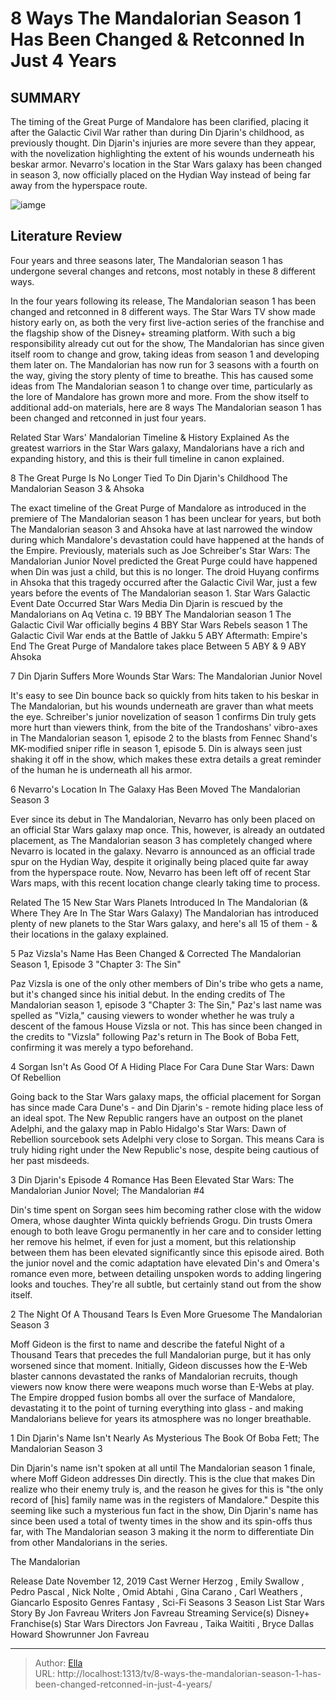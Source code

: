 # 8 Ways The Mandalorian Season 1 Has Been Changed &amp; Retconned In Just 4 Years


## SUMMARY 


 The timing of the Great Purge of Mandalore has been clarified, placing it after the Galactic Civil War rather than during Din Djarin&#39;s childhood, as previously thought. 
 Din Djarin&#39;s injuries are more severe than they appear, with the novelization highlighting the extent of his wounds underneath his beskar armor. 
 Nevarro&#39;s location in the Star Wars galaxy has been changed in season 3, now officially placed on the Hydian Way instead of being far away from the hyperspace route. 

![iamge](https://static1.srcdn.com/wordpress/wp-content/uploads/2023/12/img_5f06bf88495d-1.jpeg)

## Literature Review
Four years and three seasons later, The Mandalorian season 1 has undergone several changes and retcons, most notably in these 8 different ways.



In the four years following its release, The Mandalorian season 1 has been changed and retconned in 8 different ways. The Star Wars TV show made history early on, as both the very first live-action series of the franchise and the flagship show of the Disney&#43; streaming platform. With such a big responsibility already cut out for the show, The Mandalorian has since given itself room to change and grow, taking ideas from season 1 and developing them later on.
The Mandalorian has now run for 3 seasons with a fourth on the way, giving the story plenty of time to breathe. This has caused some ideas from The Mandalorian season 1 to change over time, particularly as the lore of Mandalore has grown more and more. From the show itself to additional add-on materials, here are 8 ways The Mandalorian season 1 has been changed and retconned in just four years.
            
Related
 Star Wars&#39; Mandalorian Timeline &amp; History Explained 
As the greatest warriors in the Star Wars galaxy, Mandalorians have a rich and expanding history, and this is their full timeline in canon explained.




 8  The Great Purge Is No Longer Tied To Din Djarin&#39;s Childhood 
The Mandalorian Season 3 &amp; Ahsoka




The exact timeline of the Great Purge of Mandalore as introduced in the premiere of The Mandalorian season 1 has been unclear for years, but both The Mandalorian season 3 and Ahsoka have at last narrowed the window during which Mandalore&#39;s devastation could have happened at the hands of the Empire. Previously, materials such as Joe Schreiber&#39;s Star Wars: The Mandalorian Junior Novel predicted the Great Purge could have happened when Din was just a child, but this is no longer. The droid Huyang confirms in Ahsoka that this tragedy occurred after the Galactic Civil War, just a few years before the events of The Mandalorian season 1.
  Star Wars Galactic Event   Date Occurred   Star Wars Media    Din Djarin is rescued by the Mandalorians on Aq Vetina   c. 19 BBY   The Mandalorian season 1    The Galactic Civil War officially begins   4 BBY   Star Wars Rebels season 1    The Galactic Civil War ends at the Battle of Jakku   5 ABY   Aftermath: Empire&#39;s End    The Great Purge of Mandalore takes place   Between 5 ABY &amp; 9 ABY   Ahsoka    


 7  Din Djarin Suffers More Wounds 
Star Wars: The Mandalorian Junior Novel
        

It&#39;s easy to see Din bounce back so quickly from hits taken to his beskar in The Mandalorian, but his wounds underneath are graver than what meets the eye. Schreiber&#39;s junior novelization of season 1 confirms Din truly gets more hurt than viewers think, from the bite of the Trandoshans&#39; vibro-axes in The Mandalorian season 1, episode 2 to the blasts from Fennec Shand&#39;s MK-modified sniper rifle in season 1, episode 5. Din is always seen just shaking it off in the show, which makes these extra details a great reminder of the human he is underneath all his armor.


 6  Nevarro&#39;s Location In The Galaxy Has Been Moved 
The Mandalorian Season 3
        

Ever since its debut in The Mandalorian, Nevarro has only been placed on an official Star Wars galaxy map once. This, however, is already an outdated placement, as The Mandalorian season 3 has completely changed where Nevarro is located in the galaxy. Nevarro is announced as an official trade spur on the Hydian Way, despite it originally being placed quite far away from the hyperspace route. Now, Nevarro has been left off of recent Star Wars maps, with this recent location change clearly taking time to process.
            
Related
 The 15 New Star Wars Planets Introduced In The Mandalorian (&amp; Where They Are In The Star Wars Galaxy) 
The Mandalorian has introduced plenty of new planets to the Star Wars galaxy, and here&#39;s all 15 of them - &amp; their locations in the galaxy explained.






 5  Paz Vizsla&#39;s Name Has Been Changed &amp; Corrected 
The Mandalorian Season 1, Episode 3 &#34;Chapter 3: The Sin&#34;
        

Paz Vizsla is one of the only other members of Din&#39;s tribe who gets a name, but it&#39;s changed since his initial debut. In the ending credits of The Mandalorian season 1, episode 3 &#34;Chapter 3: The Sin,&#34; Paz&#39;s last name was spelled as &#34;Vizla,&#34; causing viewers to wonder whether he was truly a descent of the famous House Vizsla or not. This has since been changed in the credits to &#34;Vizsla&#34; following Paz&#39;s return in The Book of Boba Fett, confirming it was merely a typo beforehand.


 4  Sorgan Isn&#39;t As Good Of A Hiding Place For Cara Dune 
Star Wars: Dawn Of Rebellion
        

Going back to the Star Wars galaxy maps, the official placement for Sorgan has since made Cara Dune&#39;s - and Din Djarin&#39;s - remote hiding place less of an ideal spot. The New Republic rangers have an outpost on the planet Adelphi, and the galaxy map in Pablo Hidalgo&#39;s Star Wars: Dawn of Rebellion sourcebook sets Adelphi very close to Sorgan. This means Cara is truly hiding right under the New Republic&#39;s nose, despite being cautious of her past misdeeds.


 3  Din Djarin&#39;s Episode 4 Romance Has Been Elevated 
Star Wars: The Mandalorian Junior Novel; The Mandalorian #4



Din&#39;s time spent on Sorgan sees him becoming rather close with the widow Omera, whose daughter Winta quickly befriends Grogu. Din trusts Omera enough to both leave Grogu permanently in her care and to consider letting her remove his helmet, if even for just a moment, but this relationship between them has been elevated significantly since this episode aired. Both the junior novel and the comic adaptation have elevated Din&#39;s and Omera&#39;s romance even more, between detailing unspoken words to adding lingering looks and touches. They&#39;re all subtle, but certainly stand out from the show itself.


 2  The Night Of A Thousand Tears Is Even More Gruesome 
The Mandalorian Season 3
        

Moff Gideon is the first to name and describe the fateful Night of a Thousand Tears that precedes the full Mandalorian purge, but it has only worsened since that moment. Initially, Gideon discusses how the E-Web blaster cannons devastated the ranks of Mandalorian recruits, though viewers now know there were weapons much worse than E-Webs at play. The Empire dropped fusion bombs all over the surface of Mandalore, devastating it to the point of turning everything into glass - and making Mandalorians believe for years its atmosphere was no longer breathable.


 1  Din Djarin&#39;s Name Isn&#39;t Nearly As Mysterious 
The Book Of Boba Fett; The Mandalorian Season 3
        

Din Djarin&#39;s name isn&#39;t spoken at all until The Mandalorian season 1 finale, where Moff Gideon addresses Din directly. This is the clue that makes Din realize who their enemy truly is, and the reason he gives for this is &#34;the only record of [his] family name was in the registers of Mandalore.&#34; Despite this seeming like such a mysterious fun fact in the show, Din Djarin&#39;s name has since been used a total of twenty times in the show and its spin-offs thus far, with The Mandalorian season 3 making it the norm to differentiate Din from other Mandalorians in the series.
        


 The Mandalorian 

 Release Date   November 12, 2019    Cast   Werner Herzog , Emily Swallow , Pedro Pascal , Nick Nolte , Omid Abtahi , Gina Carano , Carl Weathers , Giancarlo Esposito    Genres   Fantasy ,  Sci-Fi    Seasons   3    Season List   Star Wars    Story By   Jon Favreau    Writers   Jon Favreau    Streaming Service(s)   Disney&#43;    Franchise(s)   Star Wars    Directors   Jon Favreau , Taika Waititi , Bryce Dallas Howard    Showrunner   Jon Favreau    





---

> Author: [Ella](https://instagram.hk.cn/)  
> URL: http://localhost:1313/tv/8-ways-the-mandalorian-season-1-has-been-changed-retconned-in-just-4-years/  

